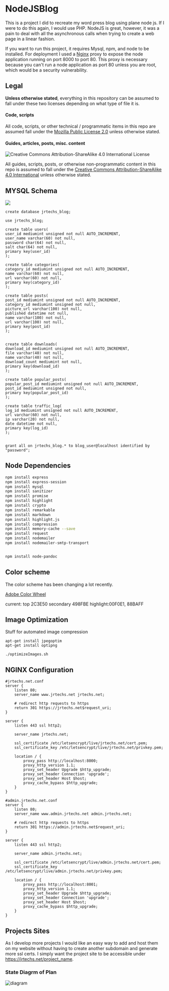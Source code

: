 # NodeJSBlog
This is a project I did to recreate my word press blog using plane node js. If I were to 
do this again, I would use PHP. NodeJS is great, however, it was a pain to deal 
with all the asynchronous calls when trying to create a web page in a linear fashion.

If you want to run this project, it requires Mysql, npm, and node to be installed. For 
deployment I used a [Nginx](https://www.digitalocean.com/community/tutorials/how-to-set-up-a-node-js-application-for-production-on-ubuntu-16-04) 
proxy to expose the node application running on port 8000 to port 80. This proxy is necessary
because you can't run a node application as port 80 unless you are root, which would be a 
security vulnerability. 


## Legal

**Unless otherwise stated**, everything in this repository can be 
assumed to fall under these two licenses depending on what type of file it is.

#### Code, scripts

All code, scripts, or other technical / programmatic items in this repo are 
assumed fall under the [Mozilla Public License 2.0](https://www.mozilla.org/en-US/MPL/) 
unless otherwise stated.

#### Guides, articles, posts, misc. content

![Creative Commons Attribution-ShareAlike 4.0 International License](https://i.creativecommons.org/l/by-sa/4.0/88x31.png)

All guides, scripts, posts, or otherwise non-programmatic content in this 
repo is assumed to fall under 
the [Creative Commons Attribution-ShareAlike 4.0 International](https://creativecommons.org/licenses/by-sa/4.0/) 
unless otherwise stated.


## MYSQL Schema

![](docs/blogSql.svg)

```mysql
create database jrtechs_blog;

use jrtechs_blog;

create table users(
user_id mediumint unsigned not null AUTO_INCREMENT,
user_name varchar(60) not null,
password char(64) not null,
salt char(64) not null,
primary key(user_id)
);

create table categories(
category_id mediumint unsigned not null AUTO_INCREMENT,
name varchar(60) not null,
url varchar(60) not null,
primary key(category_id)
);

create table posts(
post_id mediumint unsigned not null AUTO_INCREMENT,
category_id mediumint unsigned not null,
picture_url varchar(100) not null,
published datetime not null,
name varchar(100) not null,
url varchar(100) not null,
primary key(post_id)
);


create table downloads(
download_id mediumint unsigned not null AUTO_INCREMENT,
file varchar(40) not null,
name varchar(40) not null,
download_count mediumint not null,
primary key(download_id)
);

create table popular_posts(
popular_post_id mediumint unsigned not null AUTO_INCREMENT,
post_id mediumint unsigned not null,
primary key(popular_post_id)
);

create table traffic_log(
log_id mediumint unsigned not null AUTO_INCREMENT,
url varchar(60) not null,
ip varchar(20) not null,
date datetime not null,
primary key(log_id)
);


grant all on jrtechs_blog.* to blog_user@localhost identified by "password";
```


## Node Dependencies
```bash
npm install express
npm install express-session
npm install mysql
npm install sanitizer
npm install promise
npm install highlight
npm install crypto
npm install remarkable
npm install markdown
npm install highlight.js
npm install compression
npm install memory-cache --save
npm install request
npm install nodemailer
npm install nodemailer-smtp-transport


npm install node-pandoc
```


## Color scheme

The color scheme has been changing a lot recently. 

[Adobe Color Wheel](https://color.adobe.com/create/color-wheel/?copy=true&base=2&rule=Custom&selected=4&name=Copy%20of%20Site&mode=cmyk&rgbvalues=0.17254901960784313,0.24313725490196078,0.3137254901960784,0.28627450980392155,0.5607843137254902,0.7450980392156863,0.5329137283008958,0.7301501780381741,1,0.8235294117647058,0.7529411764705882,1,0.042420144797897574,0,0.17000000000000004&swatchOrder=0,1,2,3,4)

current:
top 2C3E50
secondary 498FBE
highlight:00F0E1, 88BAFF


## Image Optimization
Stuff for automated image compression
```
apt-get install jpegoptim
apt-get install optipng

./optimizeImages.sh
```

## NGINX Configuration
```
#jrtechs.net.conf
server {
    listen 80;
    server_name www.jrtechs.net jrtechs.net;

    # redirect http requests to https
    return 301 https://jrtechs.net$request_uri;
}

server {
    listen 443 ssl http2;

    server_name jrtechs.net;

    ssl_certificate /etc/letsencrypt/live/jrtechs.net/cert.pem;
    ssl_certificate_key /etc/letsencrypt/live/jrtechs.net/privkey.pem;

    location / {
        proxy_pass http://localhost:8000;
        proxy_http_version 1.1;
        proxy_set_header Upgrade $http_upgrade;
        proxy_set_header Connection 'upgrade';
        proxy_set_header Host $host;
        proxy_cache_bypass $http_upgrade;
    }
}
```

```
#admin.jrtechs.net.conf
server {
    listen 80;
    server_name www.admin.jrtechs.net admin.jrtechs.net;

    # redirect http requests to https
    return 301 https://admin.jrtechs.net$request_uri;
}

server {
    listen 443 ssl http2;

    server_name admin.jrtechs.net;

    ssl_certificate /etc/letsencrypt/live/admin.jrtechs.net/cert.pem;
    ssl_certificate_key /etc/letsencrypt/live/admin.jrtechs.net/privkey.pem;

    location / {
        proxy_pass http://localhost:8001;
        proxy_http_version 1.1;
        proxy_set_header Upgrade $http_upgrade;
        proxy_set_header Connection 'upgrade';
        proxy_set_header Host $host;
        proxy_cache_bypass $http_upgrade;
    }
}
```

## Projects Sites
As I develop more projects I would like an easy way to add and host them on my website without having to create another subdomain and generate more ssl certs. I simply want the project site to be accessible under https://jrtechs.net/project_name.

### State Diagrm of Plan

![diagram](docs/projectsSites.svg)